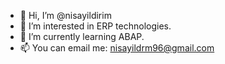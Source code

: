 - 👋 Hi, I’m @nisayildirim
- 👀 I’m interested in ERP technologies.
- 🌱 I’m currently learning ABAP.
- 📫 You can email me: nisayildrm96@gmail.com 

<!---
nisayildirim/nisayildirim is a ✨ special ✨ repository because its `README.md` (this file) appears on your GitHub profile.
You can click the Preview link to take a look at your changes.
--->
